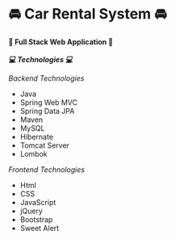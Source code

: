# 🚘 Car Rental System 🚘

**📲 Full Stack Web Application 📲**
<br>
<br>
***💻 Technologies 💻***

*Backend Technologies*

* Java 
* Spring Web MVC
* Spring Data JPA
* Maven
* MySQL
* Hibernate
* Tomcat Server
* Lombok

*Frontend Technologies*

* Html
* CSS
* JavaScript
* jQuery
* Bootstrap
* Sweet Alert
